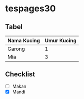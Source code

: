 # tespages30

## Tabel

Nama Kucing | Umur Kucing
---|---
Garong | 1
Mia | 3

## Checklist

- [ ] Makan
- [x] Mandi
